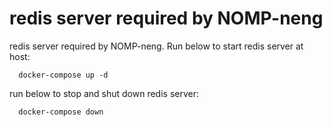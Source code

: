 
# redis server required by NOMP-neng 

redis server required by NOMP-neng. Run below to start redis server at host:

```
  docker-compose up -d

```

run below to stop and shut down redis server:

```
  docker-compose down
```


